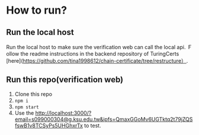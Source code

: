# How to run?
## Run the local host
Run the local host to make sure the verification web can call the local api.
Ｆollow the readme instructions in the backend repository of TuringCerts [here](https://github.com/tina1998612/chain-certificate/tree/restructure）.

## Run this repo(verification web)
1. Clone this repo
2. `npm i`
3. `npm start`
4. Use the [http://localhost:3000/?email=s099000304@g.ksu.edu.tw&ipfs=QmaxGGoMv6UGTktq2t79jZQSfswB1v8TCSyPs5UHGhxrTx](http://localhost:3000/?email=s099000304@g.ksu.edu.tw&ipfs=QmaxGGoMv6UGTktq2t79jZQSfswB1v8TCSyPs5UHGhxrTx) to test.

